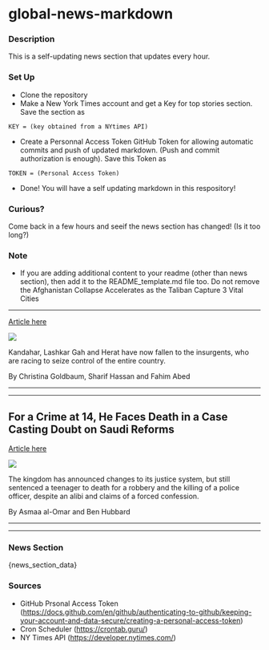 # global-news-markdown

### Description 
This is a self-updating news section that updates every hour.

### Set Up 
* Clone the repository
* Make a New York Times account and get a Key for top stories section. Save the section as 
 ```
 KEY = (key obtained from a NYtimes API)
 ```
*  Create a Personnal Access Token GitHub Token for allowing automatic commits and push of updated markdown. (Push and commit authorization is enough). Save this Token as 
```
TOKEN = (Personal Access Token)
```
* Done! You will have a self updating markdown in this respository!

### Curious?
Come back in a few hours and seeif the news section has changed! (Is it too long?)

### Note
* If you are adding additional content to your readme (other than news section), then add it to the README_template.md file too. Do not remove the Afghanistan Collapse Accelerates as the Taliban Capture 3 Vital Cities
----------------------------------------------------------------------

[Article here](https://www.nytimes.com/2021/08/12/world/asia/kandahar-afghanistan-taliban.html)

[![](https://static01.nyt.com/images/2021/08/12/world/00AFGHANISTAN-KANDAHAR-HFO/merlin_192879501_c6a50e9e-c02e-4598-ba16-cf3514e4f789-superJumbo.jpg)](https://www.nytimes.com/2021/08/12/world/asia/kandahar-afghanistan-taliban.html)

Kandahar, Lashkar Gah and Herat have now fallen to the insurgents, who are racing to seize control of the entire country.

By Christina Goldbaum, Sharif Hassan and Fahim Abed

* * *

* * *

For a Crime at 14, He Faces Death in a Case Casting Doubt on Saudi Reforms
--------------------------------------------------------------------------

[Article here](https://www.nytimes.com/2021/08/13/world/middleeast/saudi-arabia-execution.html)

[![](https://static01.nyt.com/images/2021/08/12/world/12saudi-execution/merlin_165667356_379a7b7d-0c70-4241-8729-b172ad0c9fca-superJumbo.jpg)](https://www.nytimes.com/2021/08/13/world/middleeast/saudi-arabia-execution.html)

The kingdom has announced changes to its justice system, but still sentenced a teenager to death for a robbery and the killing of a police officer, despite an alibi and claims of a forced confession.

By Asmaa al-Omar and Ben Hubbard

* * *

* * *

### News Section 
{news_section_data}


### Sources 
* GitHub Prsonal Access Token (https://docs.github.com/en/github/authenticating-to-github/keeping-your-account-and-data-secure/creating-a-personal-access-token)
* Cron Scheduler (https://crontab.guru/)
* NY Times API (https://developer.nytimes.com/)
